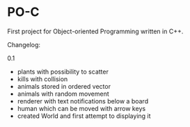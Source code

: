 # PO-C

First project for Object-oriented Programming written in C++.

Changelog:

0.1
- plants with possibility to scatter
- kills with collision
- animals stored in ordered vector
- animals with random movement
- renderer with text notifications below a board
- human which can be moved with arrow keys
- created World and first attempt to displaying it
